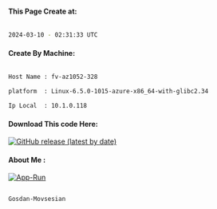 
   
#### This Page Create at:

```bash

2024-03-10 - 02:31:33 UTC

```

#### Create By Machine:

```bash

Host Name : fv-az1052-328

platform  : Linux-6.5.0-1015-azure-x86_64-with-glibc2.34

Ip Local  : 10.1.0.118

```
#### Download This code Here:

[![GitHub release (latest by date)](https://img.shields.io/github/v/release/Gosdan-Movsesian/Gosdan?style=for-the-badge&label=Download)](https://github.com/Gosdan-Movsesian/Gosdan/releases) 

</p> 

#### About Me :

[![App-Run](https://github.com/Gosdan-Movsesian/Gosdan/actions/workflows/App-Run.yml/badge.svg)](https://github.com/Gosdan-Movsesian/Gosdan/actions/workflows/App-Run.yml)

```bash

Gosdan-Movsesian

```

